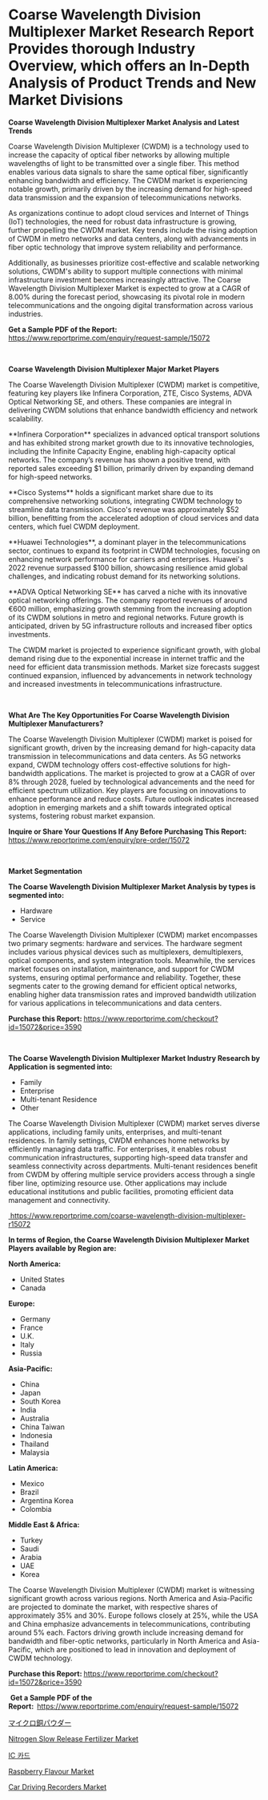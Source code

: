 <p><h1>Coarse Wavelength Division Multiplexer Market Research Report Provides thorough Industry Overview, which offers an In-Depth Analysis of Product Trends and New Market Divisions</h1></p><p><strong>Coarse Wavelength Division Multiplexer Market Analysis and Latest Trends</strong></p>
<p><p>Coarse Wavelength Division Multiplexer (CWDM) is a technology used to increase the capacity of optical fiber networks by allowing multiple wavelengths of light to be transmitted over a single fiber. This method enables various data signals to share the same optical fiber, significantly enhancing bandwidth and efficiency. The CWDM market is experiencing notable growth, primarily driven by the increasing demand for high-speed data transmission and the expansion of telecommunications networks. </p><p>As organizations continue to adopt cloud services and Internet of Things (IoT) technologies, the need for robust data infrastructure is growing, further propelling the CWDM market. Key trends include the rising adoption of CWDM in metro networks and data centers, along with advancements in fiber optic technology that improve system reliability and performance. </p><p>Additionally, as businesses prioritize cost-effective and scalable networking solutions, CWDM's ability to support multiple connections with minimal infrastructure investment becomes increasingly attractive. The Coarse Wavelength Division Multiplexer Market is expected to grow at a CAGR of 8.00% during the forecast period, showcasing its pivotal role in modern telecommunications and the ongoing digital transformation across various industries.</p></p>
<p><strong>Get a Sample PDF of the Report:&nbsp;</strong> <a href="https://www.reportprime.com/enquiry/request-sample/15072">https://www.reportprime.com/enquiry/request-sample/15072</a></p>
<p>&nbsp;</p>
<p><strong>Coarse Wavelength Division Multiplexer Major Market Players</strong></p>
<p><p>The Coarse Wavelength Division Multiplexer (CWDM) market is competitive, featuring key players like Infinera Corporation, ZTE, Cisco Systems, ADVA Optical Networking SE, and others. These companies are integral in delivering CWDM solutions that enhance bandwidth efficiency and network scalability.</p><p>**Infinera Corporation** specializes in advanced optical transport solutions and has exhibited strong market growth due to its innovative technologies, including the Infinite Capacity Engine, enabling high-capacity optical networks. The company’s revenue has shown a positive trend, with reported sales exceeding $1 billion, primarily driven by expanding demand for high-speed networks.</p><p>**Cisco Systems** holds a significant market share due to its comprehensive networking solutions, integrating CWDM technology to streamline data transmission. Cisco's revenue was approximately $52 billion, benefitting from the accelerated adoption of cloud services and data centers, which fuel CWDM deployment.</p><p>**Huawei Technologies**, a dominant player in the telecommunications sector, continues to expand its footprint in CWDM technologies, focusing on enhancing network performance for carriers and enterprises. Huawei's 2022 revenue surpassed $100 billion, showcasing resilience amid global challenges, and indicating robust demand for its networking solutions.</p><p>**ADVA Optical Networking SE** has carved a niche with its innovative optical networking offerings. The company reported revenues of around €600 million, emphasizing growth stemming from the increasing adoption of its CWDM solutions in metro and regional networks. Future growth is anticipated, driven by 5G infrastructure rollouts and increased fiber optics investments.</p><p>The CWDM market is projected to experience significant growth, with global demand rising due to the exponential increase in internet traffic and the need for efficient data transmission methods. Market size forecasts suggest continued expansion, influenced by advancements in network technology and increased investments in telecommunications infrastructure.</p></p>
<p>&nbsp;</p>
<p><strong>What Are The Key Opportunities For Coarse Wavelength Division Multiplexer Manufacturers?</strong></p>
<p><p>The Coarse Wavelength Division Multiplexer (CWDM) market is poised for significant growth, driven by the increasing demand for high-capacity data transmission in telecommunications and data centers. As 5G networks expand, CWDM technology offers cost-effective solutions for high-bandwidth applications. The market is projected to grow at a CAGR of over 8% through 2028, fueled by technological advancements and the need for efficient spectrum utilization. Key players are focusing on innovations to enhance performance and reduce costs. Future outlook indicates increased adoption in emerging markets and a shift towards integrated optical systems, fostering robust market expansion.</p></p>
<p><strong>Inquire or Share Your Questions If Any Before Purchasing This Report:</strong> <a href="https://www.reportprime.com/enquiry/pre-order/15072">https://www.reportprime.com/enquiry/pre-order/15072</a></p>
<p>&nbsp;</p>
<p><strong>Market Segmentation</strong></p>
<p><strong>The Coarse Wavelength Division Multiplexer Market Analysis by types is segmented into:</strong></p>
<p><ul><li>Hardware</li><li>Service</li></ul></p>
<p><p>The Coarse Wavelength Division Multiplexer (CWDM) market encompasses two primary segments: hardware and services. The hardware segment includes various physical devices such as multiplexers, demultiplexers, optical components, and system integration tools. Meanwhile, the services market focuses on installation, maintenance, and support for CWDM systems, ensuring optimal performance and reliability. Together, these segments cater to the growing demand for efficient optical networks, enabling higher data transmission rates and improved bandwidth utilization for various applications in telecommunications and data centers.</p></p>
<p><strong>Purchase this Report:&nbsp;</strong><a href="https://www.reportprime.com/checkout?id=15072&price=3590">https://www.reportprime.com/checkout?id=15072&price=3590</a></p>
<p>&nbsp;</p>
<p><strong>The Coarse Wavelength Division Multiplexer Market Industry Research by Application is segmented into:</strong></p>
<p><ul><li>Family</li><li>Enterprise</li><li>Multi-tenant Residence</li><li>Other</li></ul></p>
<p><p>The Coarse Wavelength Division Multiplexer (CWDM) market serves diverse applications, including family units, enterprises, and multi-tenant residences. In family settings, CWDM enhances home networks by efficiently managing data traffic. For enterprises, it enables robust communication infrastructures, supporting high-speed data transfer and seamless connectivity across departments. Multi-tenant residences benefit from CWDM by offering multiple service providers access through a single fiber line, optimizing resource use. Other applications may include educational institutions and public facilities, promoting efficient data management and connectivity.</p></p>
<p><a href="https://www.reportprime.com/coarse-wavelength-division-multiplexer-r15072">&nbsp;https://www.reportprime.com/coarse-wavelength-division-multiplexer-r15072</a></p>
<p><strong>In terms of Region, the Coarse Wavelength Division Multiplexer Market Players available by Region are:</strong></p>
<p>
    <p> <strong> North America: </strong>
        <ul>
            <li>United States</li>
            <li>Canada</li>
        </ul>
        </p> 
    <p> <strong> Europe: </strong>
        <ul>
            <li>Germany</li>
            <li>France</li>
            <li>U.K.</li>
            <li>Italy</li>
            <li>Russia</li>
        </ul>
        </p> 
    <p> <strong> Asia-Pacific: </strong>
        <ul>
            <li>China</li>
            <li>Japan</li>
            <li>South Korea</li>
            <li>India</li>
            <li>Australia</li>
            <li>China Taiwan</li>
            <li>Indonesia</li>
            <li>Thailand</li>
            <li>Malaysia</li>
        </ul>
        </p> 
    <p> <strong> Latin America: </strong>
        <ul>
            <li>Mexico</li>
            <li>Brazil</li>
            <li>Argentina Korea</li>
            <li>Colombia</li>
        </ul>
        </p> 
    <p> <strong> Middle East & Africa: </strong>
        <ul>
            <li>Turkey</li>
            <li>Saudi</li>
            <li>Arabia</li>
            <li>UAE</li>
            <li>Korea</li>
        </ul>
    </p>
    </p>
<p><p>The Coarse Wavelength Division Multiplexer (CWDM) market is witnessing significant growth across various regions. North America and Asia-Pacific are projected to dominate the market, with respective shares of approximately 35% and 30%. Europe follows closely at 25%, while the USA and China emphasize advancements in telecommunications, contributing around 5% each. Factors driving growth include increasing demand for bandwidth and fiber-optic networks, particularly in North America and Asia-Pacific, which are positioned to lead in innovation and deployment of CWDM technology.</p></p>
<p><strong>Purchase this Report: </strong><a href="https://www.reportprime.com/checkout?id=15072&price=3590">https://www.reportprime.com/checkout?id=15072&price=3590</a></p>
<p>&nbsp;<strong>Get a Sample PDF of the Report:&nbsp;&nbsp;</strong><a href="https://www.reportprime.com/enquiry/request-sample/15072">https://www.reportprime.com/enquiry/request-sample/15072</a></p>
<p><strong></strong></p>
<p><p><a href="https://medium.com/@henriettemills1/micro-copper-powder-market-%E3%81%AF-%E3%82%B3%E3%82%B9%E3%83%88%E7%AE%A1%E7%90%86%E3%81%A8%E5%8A%B9%E7%8E%87%E5%90%91%E4%B8%8A%E3%82%92%E5%84%AA%E5%85%88%E3%81%97%E3%81%BE%E3%81%99-%E3%81%95%E3%82%89%E3%81%AB-%E5%A0%B1%E5%91%8A%E6%9B%B8%E3%81%AF%E5%B8%82%E5%A0%B4%E3%81%AE%E9%9C%80%E8%A6%81%E9%9D%A2%E3%81%A8%E4%BE%9B%E7%B5%A6%E9%9D%A2%E3%81%AE%E4%B8%A1%E6%96%B9%E3%82%92%E3%82%AB%E3%83%90%E3%83%BC%E3%81%97%E3%81%A6%E3%81%84%E3%81%BE%E3%81%99-micro-copper-powder-e4a8794a9765">マイクロ銅パウダー</a></p><p><a href="https://medium.com/@ivethfonsecal571/the-global-nitrogen-slow-release-fertilizer-market-is-projected-to-experience-an-annual-growth-609c6a1d47a6">Nitrogen Slow Release Fertilizer Market</a></p><p><a href="https://medium.com/@wallacecumfgmings567556/ic-card-market-%EC%9D%98-%EA%B8%80%EB%A1%9C%EB%B2%8C-%EC%8B%9C%EC%9E%A5-%EA%B0%9C%EC%9A%94%EB%8A%94-%EC%A0%84-%EC%84%B8%EA%B3%84-%EB%B0%8F-%EC%A3%BC%EC%9A%94-%EC%8B%9C%EC%9E%A5%EC%9D%98-%EC%82%B0%EC%97%85%EC%97%90-%EC%98%81%ED%96%A5%EC%9D%84-%EB%AF%B8%EC%B9%98%EB%8A%94-%EC%A3%BC%EC%9A%94-%ED%8A%B8%EB%A0%8C%EB%93%9C%EC%97%90-%EB%8C%80%ED%95%9C-%EB%8F%85%ED%8A%B9%ED%95%9C-%EA%B4%80%EC%A0%90%EC%9D%84-%EC%A0%9C%EA%B3%B5%ED%95%A9%EB%8B%88%EB%8B%A4-1f84b9b312cd">IC 카드</a></p><p><a href="https://issuu.com/reportprime-2/docs/raspberry-flavour-market-size-2030._f6077a576aee14">Raspberry Flavour Market</a></p><p><a href="https://medium.com/@jsksk366/this-car-driving-recorders-market-research-report-evaluates-the-key-market-trends-drivers-and-5b058adaf3e7">Car Driving Recorders Market</a></p></p>